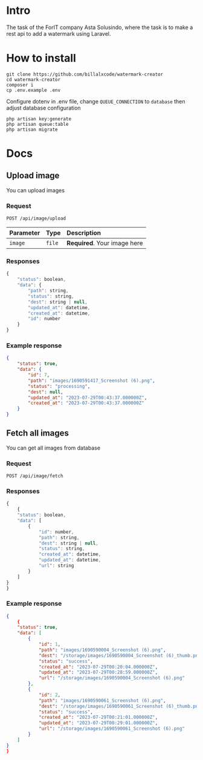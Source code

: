 # Intro
The task of the ForIT company Asta Solusindo, where the task is to make a rest api to add a watermark using Laravel.

# How to install
```shell
git clone https://github.com/billalxcode/watermark-creator
cd watermark-creator
composer i
cp .env.example .env
```
Configure dotenv in .env file, change `QUEUE_CONNECTION` to `database` then adjust database configuration

```shell
php artisan key:generate
php artisan queue:table
php artisan migrate
```

# Docs
## Upload image
You can upload images
### Request
```http
POST /api/image/upload
```
| Parameter | Type | Description |
| :--- | :--- | :--- |
| `image` | `file` | **Required**. Your image here |

### Responses
```javascript
{
    "status": boolean,
    "data": {
        "path": string,
        "status": string,
        "dest": string | null,
        "updated_at": datetime,
        "created_at": datetime,
        "id": number
    }
}
```

### Example response
```json
{
    "status": true,
    "data": {
        "id": 7,
        "path": "images/1690591417_Screenshot (6).png",
        "status": "processing",
        "dest": null,
        "updated_at": "2023-07-29T00:43:37.000000Z",
        "created_at": "2023-07-29T00:43:37.000000Z"
    }
}
```

## Fetch all images
You can get all images from database
### Request
```http
POST /api/image/fetch
```

### Responses
```javascript
{
    {
    "status": boolean,
    "data": [
        {
            "id": number,
            "path": string,
            "dest": string | null,
            "status": string,
            "created_at": datetime,
            "updated_at": datetime,
            "url": string
        }
    ]
}
}
```

### Example response
```json
{
    {
    "status": true,
    "data": [
        {
            "id": 1,
            "path": "images/1690590004_Screenshot (6).png",
            "dest": "/storage/images/1690590004_Screenshot (6)_thumb.png",
            "status": "success",
            "created_at": "2023-07-29T00:20:04.000000Z",
            "updated_at": "2023-07-29T00:28:59.000000Z",
            "url": "/storage/images/1690590004_Screenshot (6).png"
        },
        {
            "id": 2,
            "path": "images/1690590061_Screenshot (6).png",
            "dest": "/storage/images/1690590061_Screenshot (6)_thumb.png",
            "status": "success",
            "created_at": "2023-07-29T00:21:01.000000Z",
            "updated_at": "2023-07-29T00:29:01.000000Z",
            "url": "/storage/images/1690590061_Screenshot (6).png"
        }
    ]
}
}
```